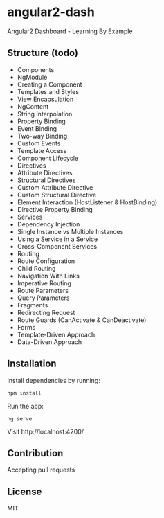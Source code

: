 # angular2-dash
Angular2 Dashboard - Learning By Example

## Structure (todo)

- Components
 - NgModule
 - Creating a Component
 - Templates and Styles
 - View Encapsulation
 - NgContent
 - String Interpolation
 - Property Binding
 - Event Binding
 - Two-way Binding
 - Custom Events
 - Template Access
 - Component Lifecycle 
- Directives
 - Attribute Directives
 - Structural Directives
 - Custom Attribute Directive
 - Custom Structural Directive
 - Element Interaction (HostListener & HostBinding)
 - Directive Property Binding
- Services
 - Dependency Injection
 - Single Instance vs Multiple Instances
 - Using a Service in a Service
 - Cross-Component Services
- Routing
 - Route Configuration
 - Child Routing
 - Navigation With Links
 - Imperative Routing
 - Route Parameters
 - Query Parameters
 - Fragments
 - Redirecting Request
 - Route Guards (CanActivate & CanDeactivate)
- Forms
 - Template-Driven Approach
 - Data-Driven Approach

## Installation

Install dependencies by running:

`npm install`

Run the app:

`ng serve`

Visit http://localhost:4200/

## Contribution

Accepting pull requests

## License

MIT
